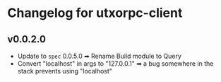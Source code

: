 # Changelog for utxorpc-client

## v0.0.2.0
* Update to `spec` 0.0.5.0 ➡ Rename Build module to Query
* Convert "localhost" in args to "127.0.0.1" ➡ a bug somewhere in the stack prevents using "localhost"